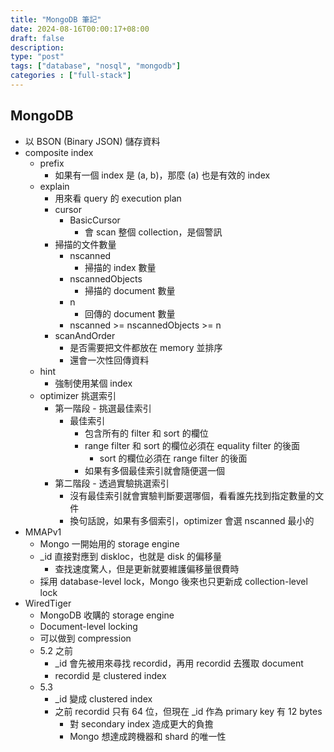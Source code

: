 ```yaml
---
title: "MongoDB 筆記"
date: 2024-08-16T00:00:17+08:00
draft: false
description: 
type: "post"
tags: ["database", "nosql", "mongodb"]
categories : ["full-stack"]
---
```


## MongoDB
- 以 BSON (Binary JSON) 儲存資料
- composite index
  - prefix
    - 如果有一個 index 是 (a, b)，那麼 (a) 也是有效的 index
  - explain
    - 用來看 query 的 execution plan
    - cursor
      - BasicCursor
        - 會 scan 整個 collection，是個警訊
    - 掃描的文件數量
      - nscanned
        - 掃描的 index 數量
      - nscannedObjects
        - 掃描的 document 數量
      - n
        - 回傳的 document 數量
      - nscanned >= nscannedObjects >= n
    - scanAndOrder
      - 是否需要把文件都放在 memory 並排序
      - 還會一次性回傳資料
  - hint
    - 強制使用某個 index
  - optimizer 挑選索引
    - 第一階段 - 挑選最佳索引
      - 最佳索引
        - 包含所有的 filter 和 sort 的欄位
        - range filter 和 sort 的欄位必須在 equality filter 的後面
          - sort 的欄位必須在 range filter 的後面
        - 如果有多個最佳索引就會隨便選一個
    - 第二階段 - 透過實驗挑選索引
      - 沒有最佳索引就會實驗判斷要選哪個，看看誰先找到指定數量的文件
      - 換句話說，如果有多個索引，optimizer 會選 nscanned 最小的
- MMAPv1
  - Mongo 一開始用的 storage engine
  - _id 直接對應到 diskloc，也就是 disk 的偏移量
    - 查找速度驚人，但是更新就要維護偏移量很費時
  - 採用 database-level lock，Mongo 後來也只更新成 collection-level lock
- WiredTiger
  - MongoDB 收購的 storage engine
  - Document-level locking
  - 可以做到 compression
  - 5.2 之前
    - _id 會先被用來尋找 recordid，再用 recordid 去獲取 document
    - recordid 是 clustered index
  - 5.3
    - _id 變成 clustered index
    - 之前 recordid 只有 64 位，但現在 _id 作為 primary key 有 12 bytes
      - 對 secondary index 造成更大的負擔
      - Mongo 想達成跨機器和 shard 的唯一性
